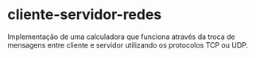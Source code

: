 # cliente-servidor-redes
Implementação de uma calculadora que funciona através da troca de mensagens entre cliente e servidor utilizando os protocolos TCP ou UDP.
